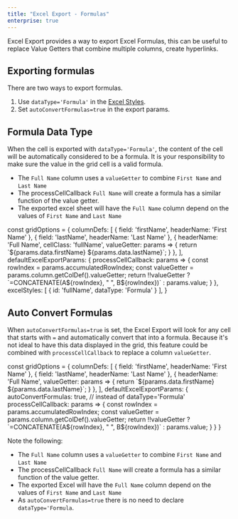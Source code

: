 ```yaml
---
title: "Excel Export - Formulas"
enterprise: true
---
```

Excel Export provides a way to export Excel Formulas, this can be useful to replace Value Getters that combine multiple columns, create hyperlinks.

## Exporting formulas

There are two ways to export formulas.

1. Use `dataType='Formula'` in the [Excel Styles](../excel-export-styles/).
1. Set `autoConvertFormulas=true` in the export params.

## Formula Data Type
When the cell is exported with `dataType='Formula'`, the content of the cell will be automatically considered to be a formula. It is your responsibility to make sure the value in the grid cell is a valid formula.

- The `Full Name` column uses a `valueGetter` to combine `First Name` and `Last Name`
- The processCellCallback `Full Name` will create a formula has a similar function of the value getter.
- The exported excel sheet will have the `Full Name` column depend on the values of `First Name` and `Last Name`


<snippet>
const gridOptions = {
    columnDefs: [
        { field: 'firstName', headerName: 'First Name' },
        { field: 'lastName', headerName: 'Last Name' },
        {
            headerName: 'Full Name',
            cellClass: 'fullName', 
            valueGetter: params => {
                return `${params.data.firstName} ${params.data.lastName}`;
            }
        },
    ],
     defaultExcelExportParams: {
        processCellCallback: params => {
            const rowIndex = params.accumulatedRowIndex;
            const valueGetter = params.column.getColDef().valueGetter;
            return !!valueGetter ? `=CONCATENATE(A${rowIndex}, " ", B${rowIndex})` : params.value;
        }
     },
     excelStyles: [
        {
            id: 'fullName',
            dataType: 'Formula'
        }
    ],
}
</snippet>


<grid-example title='Excel Export - Formula DataType' name='excel-export-formula-data-type' type='generated' options='{ "enterprise": true }'></grid-example>

## Auto Convert Formulas

When `autoConvertFormulas=true` is set, the Excel Export will look for any cell that starts with `=` and automatically convert that into a formula. Because it's not ideal to have this data displayed in the grid, this feature could be combined with `processCellCallback` to replace a column `valueGetter`.

<snippet>
const gridOptions = {
    columnDefs: [
        { field: 'firstName', headerName: 'First Name' },
        { field: 'lastName', headerName: 'Last Name' },
        { 
            headerName: 'Full Name', 
            valueGetter: params => {
                return `${params.data.firstName} ${params.data.lastName}`;
            }
        },
    ],
     defaultExcelExportParams: {
        autoConvertFormulas: true, // instead of dataType='Formula'
        processCellCallback: params => {
            const rowIndex = params.accumulatedRowIndex;
            const valueGetter = params.column.getColDef().valueGetter;
            return !!valueGetter ? `=CONCATENATE(A${rowIndex}, " ", B${rowIndex})` : params.value;
        }
     }
}
</snippet>

Note the following: 

- The `Full Name` column uses a `valueGetter` to combine `First Name` and `Last Name`
- The processCellCallback `Full Name` will create a formula has a similar function of the value getter.
- The exported Excel will have the `Full Name` column depend on the values of `First Name` and `Last Name`
- As `autoConvertFormulas=true` there is no need to declare `dataType='Formula`.

<grid-example title='Excel Export - Auto Convert Formulas' name='excel-export-auto-convert-formulas' type='generated' options='{ "enterprise": true }'></grid-example>
